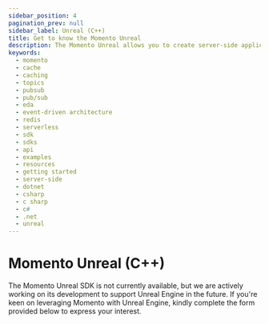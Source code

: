 ```yaml
---
sidebar_position: 4
pagination_prev: null
sidebar_label: Unreal (C++)
title: Get to know the Momento Unreal 
description: The Momento Unreal allows you to create server-side applications with Unreal Engine, and take advantage of Momento's caching and pub-sub features. Find resources and examples here!
keywords:
  - momento
  - cache
  - caching
  - topics
  - pubsub
  - pub/sub
  - eda
  - event-driven architecture
  - redis
  - serverless
  - sdk
  - sdks
  - api
  - examples
  - resources
  - getting started
  - server-side
  - dotnet
  - csharp
  - c sharp
  - c#
  - .net
  - unreal
---
```


# Momento Unreal (C++)
The Momento Unreal SDK is not currently available, but we are actively working on its development to support Unreal Engine in the future. If you're keen on leveraging Momento with Unreal Engine, kindly complete the form provided below to express your interest.


